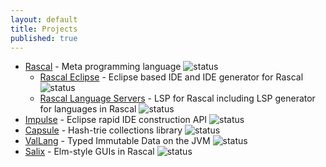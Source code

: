 ```yaml
---
layout: default
title: Projects
published: true
---
```


* [Rascal](/projects/rascal) - Meta programming language ![status](https://github.com/usethesource/rascal/actions/workflows/build.yaml/badge.svg)
   * [Rascal Eclipse](https://github.com/usethesource/rascal-eclipse) - Eclipse based IDE and IDE generator for Rascal ![status](https://github.com/usethesource/rascal-eclipse/actions/workflows/build.yaml/badge.svg)
   * [Rascal Language Servers](https://github.com/usethesource/rascal-language-servers) - LSP for Rascal including LSP generator for languages in Rascal ![status](https://github.com/usethesource/rascal-language-servers/actions/workflows/build.yaml/badge.svg)
* [Impulse](/projects/impulse) - Eclipse rapid IDE construction API ![status](https://github.com/usethesource/impulse/actions/workflows/build.yaml/badge.svg)
* [Capsule](/projects/capsule) - Hash-trie collections library ![status](https://github.com/usethesource/capsule/actions/workflows/build.yaml/badge.svg)
* [ValLang](/projects/vallang) - Typed Immutable Data on the JVM ![status](https://github.com/usethesource/vallang/actions/workflows/build.yaml/badge.svg)
* [Salix](/projects/salix) - Elm-style GUIs in Rascal ![status](https://github.com/usethesource/salix/actions/workflows/build.yaml/badge.svg)
